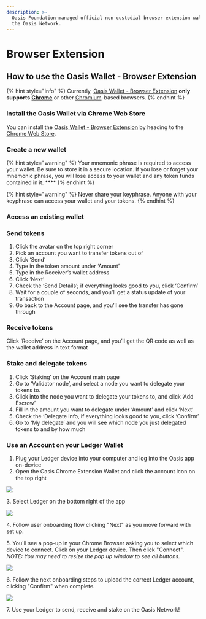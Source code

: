```yaml
---
description: >-
  Oasis Foundation-managed official non-custodial browser extension wallet for
  the Oasis Network.
---
```


# Browser Extension

## **How to use the Oasis Wallet - Browser Extension**

{% hint style="info" %}
Currently, [Oasis Wallet - Browser Extension](https://github.com/oasisprotocol/oasis-wallet-ext) **only supports** [**Chrome**](https://www.google.com/chrome/) or other [Chromium](https://www.chromium.org/Home)-based browsers.
{% endhint %}

### Install the Oasis Wallet via Chrome Web Store

You can install the [Oasis Wallet - Browser Extension](https://github.com/oasisprotocol/oasis-wallet-ext) by heading to the [Chrome Web Store](https://chrome.google.com/webstore/detail/oasis-wallet/ppdadbejkmjnefldpcdjhnkpbjkikoip).

### Create a new wallet

{% hint style="warning" %}
Your mnemonic phrase is required to access your wallet. Be sure to store it in a secure location. If you lose or forget your mnemonic phrase, you will lose access to your wallet and any token funds contained in it. ****&#x20;
{% endhint %}

{% hint style="warning" %}
Never share your keyphrase. Anyone with your keyphrase can access your wallet and your tokens.
{% endhint %}

### **Access an existing wallet**

### Send tokens

1. Click the avatar on the top right corner
2. Pick an account you want to transfer tokens out of
3. Click ‘Send’
4. Type in the token amount under ‘Amount’
5. Type in the Receiver’s wallet address
6. Click ‘Next’
7. Check the ‘Send Details’; if everything looks good to you, click ‘Confirm’
8. Wait for a couple of seconds, and you’ll get a status update of your transaction
9. Go back to the Account page, and you’ll see the transfer has gone through

### **Receive tokens**

Click ‘Receive’ on the Account page, and you’ll get the QR code as well as the wallet address in text format

### **Stake and delegate tokens**

1. Click ‘Staking’ on the Account main page
2. Go to ‘Validator node’, and select a node you want to delegate your tokens to.
3. Click into the node you want to delegate your tokens to, and click ‘Add Escrow’
4. Fill in the amount you want to delegate under ‘Amount’ and click ‘Next’
5. Check the ‘Delegate info, if everything looks good to you, click ‘Confirm’
6. Go to ‘My delegate’ and you will see which node you just delegated tokens to and by how much

### **Use an Account on your Ledger Wallet**

1. Plug your Ledger device into your computer and log into the Oasis app on-device
2. Open the Oasis Chrome Extension Wallet and click the account icon on the top right

![](https://lh5.googleusercontent.com/G-VEJxeQE5bGT4a\_qp90nfNXYzILJCIE06rebBL-Vn84vM7wYePH1t6HXg0ftYExh3om0h1U1bQKdb2ugH5lAsp13U3Sey6GYLHqZOhyrCJpvyb\_TQSqgbHWv3McJ1RRFOlSaNXe=s0)

3\. Select Ledger on the bottom right of the app

![](https://lh5.googleusercontent.com/YeL\_fvzjKgYYyAW7n23bhNG\_fMuH7GCZipCHjmU54JS6x1aYqZQt3U6IWIX6MH37lXWAgp0JkNQhFEiUz6wbXbvQnznxRIlU1IfIiLwWhMlXE1l7cCS3tyxd-SigkWh3wCaEi5XW=s0)

4\. Follow user onboarding flow clicking "Next" as you move forward with set up.&#x20;

5\. You'll see a pop-up in your Chrome Browser asking you to select  which device to connect. Click on your Ledger device. Then click "Connect". _NOTE: You may need to resize the pop up window to see all buttons._

![](https://lh4.googleusercontent.com/fsF76p-M1qFVV5\_xR4-HbAWesQ\_CoLQCmdYV0Lh76zSnKgpPdvaJdLDRwr-Ul8-BE7\_h4YyXurvo4pVS\_dn\_IccPFKDi9ZLllqpOXE6Frt-IwjaRn2A0z7Uuz7YZ6FaUizwU3ju4=s0)

6\. Follow the next onboarding steps to upload the correct Ledger account, clicking "Confirm" when complete.&#x20;

![](https://lh3.googleusercontent.com/OBNIGOlGe5xD3FRO20OHcBPqAG4wSkTly60Ye8N5fRod06AgqDVVtj5mfPvvdifC9xxw6ENFS0ZzQrOaD3v53f42xOhdwijV97w2HDRDY2a1SzP9CRP9mohRuVRcIxpRmYA5otka=s0)

7\. Use your Ledger to send, receive and stake on the Oasis Network!&#x20;
